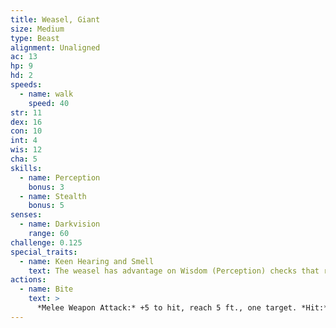 ```yaml
---
title: Weasel, Giant
size: Medium
type: Beast
alignment: Unaligned
ac: 13
hp: 9
hd: 2
speeds:
  - name: walk
    speed: 40
str: 11
dex: 16
con: 10
int: 4
wis: 12
cha: 5
skills:
  - name: Perception
    bonus: 3
  - name: Stealth
    bonus: 5
senses:
  - name: Darkvision
    range: 60
challenge: 0.125
special_traits:
  - name: Keen Hearing and Smell
    text: The weasel has advantage on Wisdom (Perception) checks that rely on hearing or smell.
actions:
  - name: Bite
    text: >
      *Melee Weapon Attack:* +5 to hit, reach 5 ft., one target. *Hit:* 5 (1d4 + 3) piercing damage.
---
```

